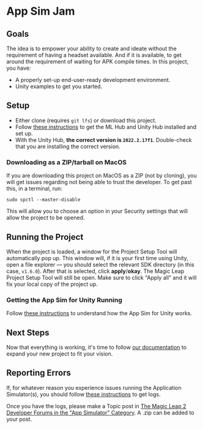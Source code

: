 # App Sim Jam

## Goals

The idea is to empower your ability to create and ideate without the requirement of having a headset available. And if it is available, to get around the requirement of waiting for APK compile times. In this project, you have:

- A properly set-up end-user-ready development environment.
- Unity examples to get you started.

## Setup

- Either clone (requires `git lfs`) or download this project.
- Follow [these instructions](https://developer-docs.magicleap.cloud/docs/guides/unity/getting-started/install-the-tools) to get the ML Hub and Unity Hub installed and set up.
- With the Unity Hub, **the correct version is `2022.2.17f1`**. Double-check that you are installing the correct version.

### Downloading as a ZIP/tarball on MacOS

If you are downloading this project on MacOS as a ZIP (not by cloning), you will get issues regarding not being able to trust the developer. To get past this, in a terminal, run:

```shell
sudo spctl --master-disable
```

This will allow you to choose an option in your Security settings that will allow the project to be opened.

## Running the Project

When the project is loaded, a window for the Project Setup Tool will automatically pop up. This window will, if it is your first time using Unity, open a file explorer — you should select the relevant SDK directory (in this case, `v1.6.0`). After that is selected, click **apply**/**okay**. The Magic Leap Project Setup Tool will still be open. Make sure to click "Apply all" and it will fix your local copy of the project up.

### Getting the App Sim for Unity Running

Follow [these instructions](https://developer-docs.magicleap.cloud/docs/guides/unity/app-simulator/app-sim-unity-zif#running-application-simulator-for-unity) to understand how the App Sim for Unity works.

## Next Steps

Now that everything is working, it's time to follow [our documentation](https://developer-docs.magicleap.cloud/docs/guides/unity/unity-overview) to expand your new project to fit your vision.

## Reporting Errors

If, for whatever reason you experience issues running the Application Simulator(s), you should follow [these instructions](https://developer-docs.magicleap.cloud/docs/guides/developer-tools/ml-hub/error-reporting) to get logs.

Once you have the logs, please make a Topic post in [The Magic Leap 2 Developer Forums in the "App Simulator" Category](https://forum.magicleap.cloud/c/app-simulator/142). A .zip can be added to your post.

